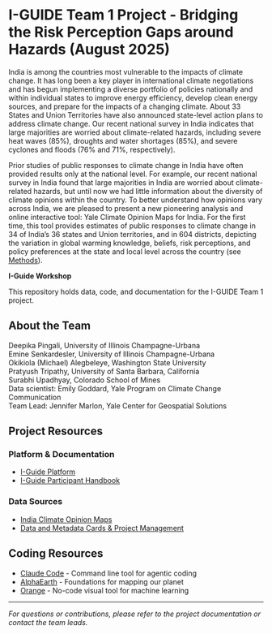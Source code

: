 # I-GUIDE Team 1 Project - Bridging the Risk Perception Gaps around Hazards (August 2025)
India is among the countries most vulnerable to the impacts of climate change. It has long been a key player in international climate negotiations and has begun implementing a diverse portfolio of policies nationally and within individual states to improve energy efficiency, develop clean energy sources, and prepare for the impacts of a changing climate. About 33 States and Union Territories have also announced state-level action plans to address climate change. Our recent national survey in India indicates that large majorities are worried about climate-related hazards, including severe heat waves (85%), droughts and water shortages (85%), and severe cyclones and floods (76% and 71%, respectively). 

Prior studies of public responses to climate change in India have often provided results only at the national level. For example, our recent national survey in India found that large majorities in India are worried about climate-related hazards, but until now we had little information about the diversity of climate opinions within the country. To better understand how opinions vary across India, we are pleased to present a new pioneering analysis and online interactive tool: Yale Climate Opinion Maps for India. For the first time, this tool provides estimates of public responses to climate change in 34 of India’s 36 states and Union territories, and in 604 districts, depicting the variation in global warming knowledge, beliefs, risk perceptions, and policy preferences at the state and local level across the country (see [Methods](https://climatecommunication.yale.edu/publications/climate-awareness-india/)).  

**I-Guide Workshop**

This repository holds data, code, and documentation for the I-GUIDE Team 1 project.

## About the Team
Deepika Pingali, University of Illinois Champagne-Urbana  
Emine Senkardesler, University of Illinois Champagne-Urbana  
Okikiola (Michael) Alegbeleye, Washington State University  
Pratyush Tripathy, University of Santa Barbara, California  
Surabhi Upadhyay, Colorado School of Mines  
Data scientist: Emily Goddard, Yale Program on Climate Change Communication  
Team Lead: Jennifer Marlon, Yale Center for Geospatial Solutions  


## Project Resources

### Platform & Documentation
- [I-Guide Platform](https://platform.i-guide.io/)
- [I-Guide Participant Handbook](https://docs.google.com/document/d/1Y-hVwu7rlP7QKm54NZGW3EZr9wvbcyDYnCEHNUCbFeg/edit?tab=t.bomufwqwonku#heading=h.5jyqiysv47e3)

### Data Sources
- [India Climate Opinion Maps](https://climatecommunication.yale.edu/visualizations-data/ycomindia/)
- [Data and Metadata Cards & Project Management](https://github.com/ptdarch/I-GUIDE-DET)

## Coding Resources

- [Claude Code](https://www.anthropic.com/claude-code) - Command line tool for agentic coding
- [AlphaEarth](https://deepmind.google/discover/blog/alphaearth-foundations-helps-map-our-planet-in-unprecedented-detail/) - Foundations for mapping our planet
- [Orange](https://orangedatamining.com/) - No-code visual tool for machine learning  

---

*For questions or contributions, please refer to the project documentation or contact the team leads.*

